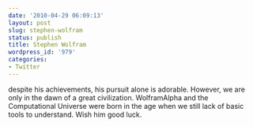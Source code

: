 ```yaml
---
date: '2010-04-29 06:09:13'
layout: post
slug: stephen-wolfram
status: publish
title: Stephen Wolfram
wordpress_id: '979'
categories:
- Twitter
---
```


despite his achievements, his pursuit alone is adorable. However, we are only in the dawn of a great civilization. WolframAlpha and the Computational Universe were born in the age when we still lack of basic tools to understand. Wish him good luck.
